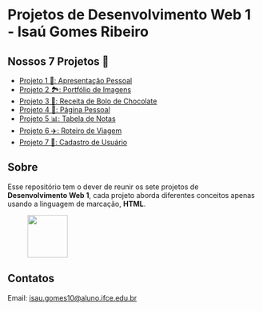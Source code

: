 # Projetos de Desenvolvimento Web 1 - Isaú Gomes Ribeiro 
## Nossos 7 Projetos 🚀

 - [Projeto 1 📝: Apresentação Pessoal](https://isaugomes.github.io/Projeto-01/)
 - [Projeto 2 🏞: Portfólio de Imagens](https://isaugomes.github.io/Projeto-02/)
 - [Projeto 3 🍫: Receita de Bolo de Chocolate](https://isaugomes.github.io/Projeto-03/)
 - [Projeto 4 📃: Página Pessoal](https://isaugomes.github.io/Projeto-04/)
 - [Projeto 5 📊: Tabela de Notas](https://isaugomes.github.io/Projeto-05/)
 - [Projeto 6 ✈️: Roteiro de Viagem](https://isaugomes.github.io/Projeto-06/)
 - [Projeto 7 📄: Cadastro de Usuário](https://isaugomes.github.io/Projeto-07/)

## Sobre 
Esse repositório tem o dever de reunir os sete projetos de <b>Desenvolvimento Web 1</b>, cada projeto aborda diferentes conceitos apenas usando a linguagem de marcação, <b>HTML</b>.

<figure>
    <img src="img/HTML.png" width="80" height="85">
</figure>

## Contatos
Email: isau.gomes10@aluno.ifce.edu.br


